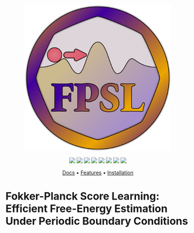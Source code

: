 <div align="center">
  <img
    src="https://raw.githubusercontent.com/BereauLab/fokker-planck-score-learning/main/docs/logo.svg" width="400"
  />

  <p>
    <a href="https://arxiv.org/abs/2506.15653" alt="arXiv">
      <img src="https://img.shields.io/badge/arXiv-2506.15653-red" /></a>
    <a href="https://github.com/wemake-services/wemake-python-styleguide" alt="wemake-python-styleguide" >
        <img src="https://img.shields.io/badge/style-wemake-000000.svg" /></a>
    <a href="https://github.com/BereauLab/fokker-planck-score-learning/actions/workflows/pytest.yml" alt="Pytest" >
        <img src="https://github.com/BereauLab/fokker-planck-score-learning/actions/workflows/pytest.yml/badge.svg?branch=main" /></a>
    <a href="https://pypi.org/project/fpsl" alt="PyPI" >
        <img src="https://img.shields.io/pypi/v/fpsl" /></a>
    <a href="https://pepy.tech/project/fpsl" alt="Downloads" >
        <img src="https://pepy.tech/badge/fpsl" /></a>
    <a href="https://img.shields.io/pypi/pyversions/fpsl" alt="PyPI - Python Version">
        <img src="https://img.shields.io/pypi/pyversions/fpsl" /></a>
    <a href="https://github.com/BereauLab/fokker-planck-score-learning/-/blob/main/LICENSE" alt="PyPI - License" >
        <img src="https://img.shields.io/pypi/l/fpsl" /></a>
    <a href="https://bereaulab.github.io/fokker-planck-score-learning" alt="Doc" >
        <img src="https://img.shields.io/badge/mkdocs-Documentation-brightgreen" /></a>
  </p>

  <p>
    <a href="https://bereaulab.github.io/fokker-planck-score-learning">Docs</a> •
    <a href="#features">Features</a> •
    <a href="#Installation">Installation</a>
  </p>
</div>

# Fokker-Planck Score Learning: Efficient Free-Energy Estimation Under Periodic Boundary Conditions
